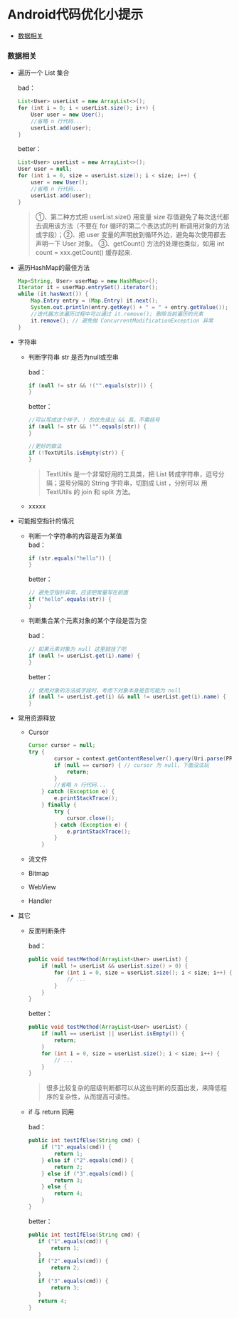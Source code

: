 # Android代码优化小提示


- [数据相关](#数据相关)


### 数据相关
* 遍历一个 List 集合

	bad：

	```Java
	List<User> userList = new ArrayList<>();
	for (int i = 0; i < userList.size(); i++) {
    	User user = new User();
   	 	//省略 n 行代码...
    	userList.add(user);
	}
	```

	better：

	```Java
	List<User> userList = new ArrayList<>();
	User user = null;
	for (int i = 0, size = userList.size(); i < size; i++) {
    	user = new User();
    	//省略 n 行代码...
    	userList.add(user);
	}
	```

	> ①、第二种方式把 userList.size() 用变量 size 存值避免了每次迭代都去调用该方法（不要在 for 循环的第二个表达式的判		断调用对象的方法或字段）；②、把 user 变量的声明放到循环外边，避免每次使用都去声明一下 User 对象。
  	③、getCount() 方法的处理也类似，如用 int count = xxx.getCount() 缓存起来.

* 遍历HashMap的最佳方法

	```Java
	Map<String, User> userMap = new HashMap<>();
	Iterator it = userMap.entrySet().iterator();
	while (it.hasNext()) {
    	Map.Entry entry = (Map.Entry) it.next();
    	System.out.println(entry.getKey() + " = " + entry.getValue());
    	//迭代器方法遍历过程中可以通过 it.remove(); 删除当前遍历的元素
   		it.remove(); // 避免抛 ConcurrentModificationException 异常
	}
	```

* 字符串
  * 判断字符串 str 是否为null或空串

 	bad：

	 ```Java
	 if (null != str && !("".equals(str))) {
 	 }
	 ```

 	better：

 	```Java
	//可以写成这个样子，! 的优先级比 && 高，不需括号
 	if (null != str && !"".equals(str)) {
 	}

 	//更好的做法
 	if (!TextUtils.isEmpty(str)) {
 	}
 	```

 	> TextUtils 是一个非常好用的工具类，把 List 转成字符串，逗号分隔；逗号分隔的 String 字符串，切割成 List ，分别可以		用 TextUtils 的 join 和 split 方法。
   
   * xxxxx

* 可能报空指针的情况<br>
  * 判断一个字符串的内容是否为某值<br>
  	bad：

 	```Java
  	if (str.equals("hello")) {
  	}
 	```

  	better：

  	```Java
  	// 避免空指针异常，应该把常量写在前面
  	if ("hello".equals(str)) {
  	}
  	```

  * 判断集合某个元素对象的某个字段是否为空

 	bad：
 	
	```Java
 	// 如果元素对象为 null 这里就挂了吧
 	if (null != userList.get(i).name) {
 	}
 	```

 	better：

	```Java
 	// 使用对象的方法或字段时，考虑下对象本身是否可能为 null
 	if (null != userList.get(i) && null != userList.get(i).name) {
 	}
 	```

* 常用资源释放<br>
  * Cursor

 	```Java
 	Cursor cursor = null;
 	try {
        	cursor = context.getContentResolver().query(Uri.parse(PROVIDER_SETTINGFILE), null, null, null, null);
        	if (null == cursor) { // cursor 为 null，下面没法玩
           		return;
        	}
        	//省略 n 行代码...
    	} catch (Exception e) {
        	e.printStackTrace();
    	} finally {
        	try {
           		cursor.close();
        	} catch (Exception e) {
           		e.printStackTrace();
        	}
    	}
 	```

   * 流文件

   * Bitmap

   * WebView

   * Handler

* 其它
  * 反面判断条件

    bad：

    ```Java
    public void testMethod(ArrayList<User> userList) {
    	if (null != userList && userList.size() > 0) {
			for (int i = 0, size = userList.size(); i < size; i++) {
				// ...
			}
		}
	}
    ```

    better：

    ```Java
    public void testMethod(ArrayList<User> userList) {
		if (null == userList || userList.isEmpty()) {
			return;
		}
		for (int i = 0, size = userList.size(); i < size; i++) {
			// ...
		}
	}
    ```

    > 很多比较复杂的层级判断都可以从这些判断的反面出发，来降低程序的复杂性，从而提高可读性。

  * if 与 return 同用

    bad：

     ```Java
    public int testIfElse(String cmd) {
    	 if ("1".equals(cmd)) {
			 return 1;
		 } else if ("2".equals(cmd)) {
			 return 2;
		 } else if ("3".equals(cmd)) {
			 return 3;
		 } else {
			 return 4;
		 }
	 }
    ```

    better：

     ```Java
    public int testIfElse(String cmd) {
        if ("1".equals(cmd)) {
            return 1;
        }
        if ("2".equals(cmd)) {
            return 2;
        }
        if ("3".equals(cmd)) {
            return 3;
        }
        return 4;
    }
   ```






